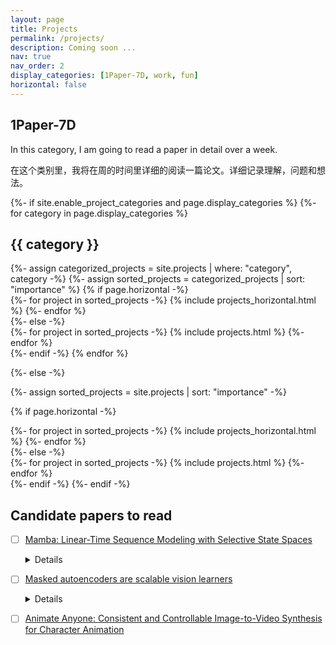 ```yaml
---
layout: page
title: Projects
permalink: /projects/
description: Coming soon ...
nav: true
nav_order: 2
display_categories: [1Paper-7D, work, fun]
horizontal: false
---
```


## 1Paper-7D
In this category, I am going to read a paper in detail over a week. 

在这个类别里，我将在周的时间里详细的阅读一篇论文。详细记录理解，问题和想法。

<!-- pages/projects.md -->
<div class="projects">
{%- if site.enable_project_categories and page.display_categories %}
  <!-- Display categorized projects -->
  {%- for category in page.display_categories %}
  <h2 class="category">{{ category }}</h2>
  {%- assign categorized_projects = site.projects | where: "category", category -%}
  {%- assign sorted_projects = categorized_projects | sort: "importance" %}
  <!-- Generate cards for each project -->
  {% if page.horizontal -%}
  <div class="container">
    <div class="row row-cols-2">
    {%- for project in sorted_projects -%}
      {% include projects_horizontal.html %}
    {%- endfor %}
    </div>
  </div>
  {%- else -%}
  <div class="grid">
    {%- for project in sorted_projects -%}
      {% include projects.html %}
    {%- endfor %}
  </div>
  {%- endif -%}
  {% endfor %}

{%- else -%}
<!-- Display projects without categories -->
  {%- assign sorted_projects = site.projects | sort: "importance" -%}
  <!-- Generate cards for each project -->
  {% if page.horizontal -%}
  <div class="container">
    <div class="row row-cols-2">
    {%- for project in sorted_projects -%}
      {% include projects_horizontal.html %}
    {%- endfor %}
    </div>
  </div>
  {%- else -%}
  <div class="grid">
    {%- for project in sorted_projects -%}
      {% include projects.html %}
    {%- endfor %}
  </div>
  {%- endif -%}
{%- endif -%}
</div>

## Candidate papers to read
- [ ] [Mamba: Linear-Time Sequence Modeling with Selective State Spaces](https://arxiv.org/abs/2312.00752)
      <details>
        <summary>Details</summary>
        **Authors**: Albert Gu, Tri Dao <br>
        **Date**: 1 Dec 2023 <br>
        **#Citations**: 0  <br>
        <code>
          @article{gu2023mamba,
            title={Mamba: Linear-Time Sequence Modeling with Selective State Spaces},
            author={Gu, Albert and Dao, Tri},
            journal={arXiv preprint arXiv:2312.00752},
            year={2023}
          }
        </code><br>
        **Details**: Foundation models, now powering most of the exciting applications in deep learning, are almost universally based on the Transformer architecture and its core attention module. Many subquadratic-time architectures such as linear attention, gated convolution and recurrent models, and structured state space models (SSMs) have been developed to address Transformers' computational inefficiency on long sequences, but they have not performed as well as attention on important modalities such as language. We identify that a key weakness of such models is their inability to perform content-based reasoning, and make several improvements. First, simply letting the SSM parameters be functions of the input addresses their weakness with discrete modalities, allowing the model to selectively propagate or forget information along the sequence length dimension depending on the current token. Second, even though this change prevents the use of efficient convolutions, we design a hardware-aware parallel algorithm in recurrent mode. We integrate these selective SSMs into a simplified end-to-end neural network architecture without attention or even MLP blocks (Mamba). Mamba enjoys fast inference (5× higher throughput than Transformers) and linear scaling in sequence length, and its performance improves on real data up to million-length sequences. As a general sequence model backbone, Mamba achieves state-of-the-art performance across several modalities such as language, audio, and genomics. On language modeling, our Mamba-3B model outperforms Transformers of the same size and matches Transformers twice its size, both in pretraining and downstream evaluation. 
      </details>

- [ ] [Masked autoencoders are scalable vision learners](https://arxiv.org/abs/2111.06377)
      <details>
        <summary>Details</summary>
        **Authors**: Kaiming He, Xinlei Chen, Saining Xie, Yanghao Li, Piotr Dollár, Ross Girshick <br>
        **Date**: 11 Nov 2021 <br>
        **#Citations**: 3719  <br>
        <code>
          @inproceedings{he2022masked,
            title={Masked autoencoders are scalable vision learners},
            author={He, Kaiming and Chen, Xinlei and Xie, Saining and Li, Yanghao and Doll{\'a}r, Piotr and Girshick, Ross},
            booktitle={Proceedings of the IEEE/CVF conference on computer vision and pattern recognition},
            pages={16000--16009},
            year={2022}
          }
        </code><br>
        **Details**: This paper shows that masked autoencoders (MAE) are scalable self-supervised learners for computer vision. Our MAE approach is simple: we mask random patches of the input image and reconstruct the missing pixels. It is based on two core designs. First, we develop an asymmetric encoder-decoder architecture, with an encoder that operates only on the visible subset of patches (without mask tokens), along with a lightweight decoder that reconstructs the original image from the latent representation and mask tokens. Second, we find that masking a high proportion of the input image, e.g., 75%, yields a nontrivial and meaningful self-supervisory task. Coupling these two designs enables us to train large models efficiently and effectively: we accelerate training (by 3x or more) and improve accuracy. Our scalable approach allows for learning high-capacity models that generalize well: e.g., a vanilla ViT-Huge model achieves the best accuracy (87.8%) among methods that use only ImageNet-1K data. Transfer performance in downstream tasks outperforms supervised pre-training and shows promising scaling behavior. 
      </details>

- [ ] [Animate Anyone: Consistent and Controllable Image-to-Video Synthesis for Character Animation](https://arxiv.org/abs/2311.17117)
      




